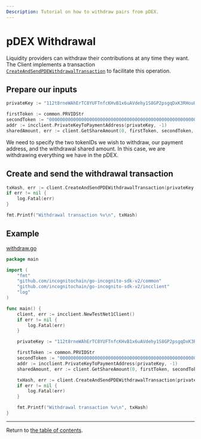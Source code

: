 ```yaml
---
Description: Tutorial on how to withdraw pairs from pDEX.
---
```

# pDEX Withdrawal
Liquidity providers can withdraw their contributions at any time they want. The Client implements a transaction [`CreateAndSendPDEWithdrawalTransaction`](../../../incclient/pdex.go) to facilitate this operation.

## Prepare our inputs
```go
privateKey := "112t8rneWAhErTC8YUFTnfcKHvB1x6uAVdehy1S8GP2psgqDxK3RHouUcd69fz88oAL9XuMyQ8mBY5FmmGJdcyrpwXjWBXRpoWwgJXjsxi4j"

firstToken := common.PRVIDStr
secondToken := "0000000000000000000000000000000000000000000000000000000000000100"
addr := incclient.PrivateKeyToPaymentAddress(privateKey, -1)
sharedAmount, err := client.GetShareAmount(0, firstToken, secondToken, addr) // get our current shared amount
```
We need to specify the two tokenIDs we wish to withdraw, our payment address, and the withdrawal shared amount. In this case, we are withdrawing everything we have in the pDEX.

## Create and send the withdrawal transaction
```go
txHash, err := client.CreateAndSendPDEWithdrawalTransaction(privateKey, firstToken, secondToken, sharedAmount, 2)
if err != nil {
	log.Fatal(err)
}

fmt.Printf("Withdrawal transaction %v\n", txHash)
```

## Example
[withdraw.go](../../code/pdex/withdrawal/withdraw.go)

```go
package main

import (
	"fmt"
	"github.com/incognitochain/go-incognito-sdk-v2/common"
	"github.com/incognitochain/go-incognito-sdk-v2/incclient"
	"log"
)

func main() {
	client, err := incclient.NewTestNet1Client()
	if err != nil {
		log.Fatal(err)
	}

	privateKey := "112t8rneWAhErTC8YUFTnfcKHvB1x6uAVdehy1S8GP2psgqDxK3RHouUcd69fz88oAL9XuMyQ8mBY5FmmGJdcyrpwXjWBXRpoWwgJXjsxi4j"

	firstToken := common.PRVIDStr
	secondToken := "0000000000000000000000000000000000000000000000000000000000000100"
	addr := incclient.PrivateKeyToPaymentAddress(privateKey, -1)
	sharedAmount, err := client.GetShareAmount(0, firstToken, secondToken, addr) // get our current shared amount

	txHash, err := client.CreateAndSendPDEWithdrawalTransaction(privateKey, firstToken, secondToken, sharedAmount, 2)
	if err != nil {
		log.Fatal(err)
	}

	fmt.Printf("Withdrawal transaction %v\n", txHash)
}
```

---
Return to [the table of contents](../../../README.md).
